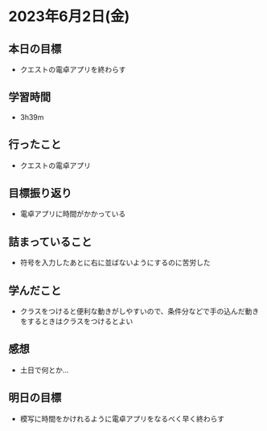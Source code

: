 
# 2023年6月2日(金)

## 本日の目標
- クエストの電卓アプリを終わらす

## 学習時間
- 3h39m

## 行ったこと
- クエストの電卓アプリ
   
## 目標振り返り
- 電卓アプリに時間がかかっている

## 詰まっていること
- 符号を入力したあとに右に並ばないようにするのに苦労した

## 学んだこと
- クラスをつけると便利な動きがしやすいので、条件分などで手の込んだ動きをするときはクラスをつけるとよい
  
## 感想
- 土日で何とか...

## 明日の目標
- 模写に時間をかけれるように電卓アプリをなるべく早く終わらす